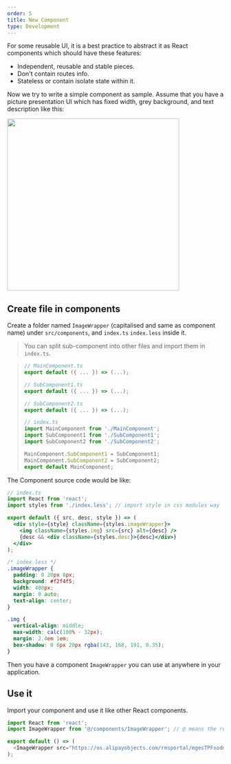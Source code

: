 ```yaml
---
order: 5
title: New Component
type: Development
---
```


For some reusable UI, it is a best practice to abstract it as React components which should have these features:

- Independent, reusable and stable pieces.
- Don't contain routes info.
- Stateless or contain isolate state within it.

Now we try to write a simple component as sample. Assume that you have a picture presentation UI which has fixed width, grey background, and text description like this:

<img src="https://gw.alipayobjects.com/zos/rmsportal/vcRltFiKfHBHFrUcsTtW.png" width="400" />

## Create file in components

Create a folder named `ImageWrapper` (capitalised and same as component name) under `src/components`, and `index.ts` `index.less` inside it.

> You can split sub-component into other files and import them in `index.ts`.

> ```js
> // MainComponent.ts
> export default ({ ... }) => (...);
>
> // SubComponent1.ts
> export default ({ ... }) => (...);
>
> // SubComponent2.ts
> export default ({ ... }) => (...);
>
> // index.ts
> import MainComponent from './MainComponent';
> import SubComponent1 from './SubComponent1';
> import SubComponent2 from './SubComponent2';
>
> MainComponent.SubComponent1 = SubComponent1;
> MainComponent.SubComponent2 = SubComponent2;
> export default MainComponent;
> ```

The Component source code would be like:

```jsx
// index.ts
import React from 'react';
import styles from './index.less'; // import style in css modules way

export default ({ src, desc, style }) => (
  <div style={style} className={styles.imageWrapper}>
    <img className={styles.img} src={src} alt={desc} />
    {desc && <div className={styles.desc}>{desc}</div>}
  </div>
);
```

```css
/* index.less */
.imageWrapper {
  padding: 0 20px 8px;
  background: #f2f4f5;
  width: 400px;
  margin: 0 auto;
  text-align: center;
}

.img {
  vertical-align: middle;
  max-width: calc(100% - 32px);
  margin: 2.4em 1em;
  box-shadow: 0 8px 20px rgba(143, 168, 191, 0.35);
}
```

Then you have a component `ImageWrapper` you can use at anywhere in your application.

## Use it

Import your component and use it like other React components.

```js
import React from 'react';
import ImageWrapper from '@/components/ImageWrapper'; // @ means the relative path of source

export default () => (
  <ImageWrapper src="https://os.alipayobjects.com/rmsportal/mgesTPFxodmIwpi.png" desc="sample" />
);
```
